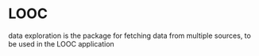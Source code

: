 # LOOC

data exploration is the package for fetching data from multiple sources, to be used in the LOOC application
